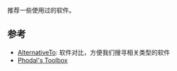 推荐一些使用过的软件。

## 参考
- [AlternativeTo](http://alternativeto.net/): 软件对比，方便我们搜寻相关类型的软件
- [Phodal's Toolbox](https://github.com/phodal/toolbox)

